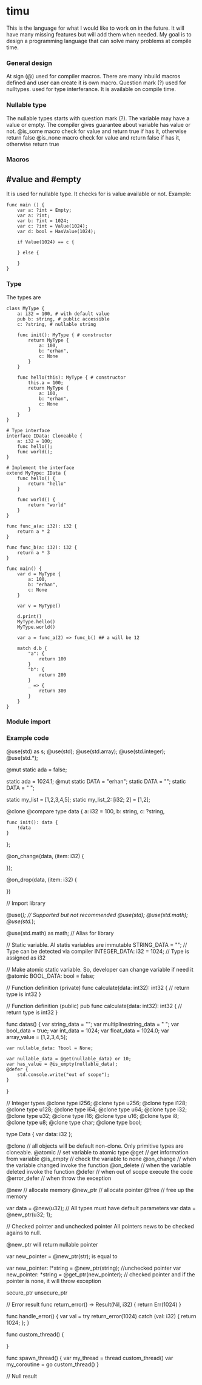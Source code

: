 # timu
This is the language for what I would like to work on in the future. It will have many missing features but will add them when needed. My goal is to design a programming language that can solve many problems at compile time. 

### General design
At sign (@) used for compiler macros. There are many inbuild macros defined and user can create it is own macro.
Question mark (?) used for nulltypes.
<type> used for type interferance. It is available on compile time.

### Nullable type
The nullable types starts with question mark (?). The variable may have a value or empty. The compiler gives guarantee about variable has value or not.
@is_some macro check for value and return true if has it, otherwise return false
@is_none macro check for value and return false if has it, otherwise return true

### Macros
## #value and #empty
It is used for nullable type. It checks for is value available or not.
Example:

```timu
func main () {
    var a: ?int = Empty;
    var a: ?int;
    var b: ?int = 1024;
    var c: ?int = Value(1024);
    var d: bool = HasValue(1024);

    if Value(1024) == c {

    } else {

    }
}
```


### Type
The types are 

```timu
class MyType {
    a: i32 = 100, # with default value
    pub b: string, # public accessible
    c: ?string, # nullable string

    func init(): MyType { # constructor
        return MyType {
            a: 100,
            b: "erhan",
            c: None
        }
    }

    func hello(this): MyType { # constructor
        this.a = 100;
        return MyType {
            a: 100,
            b: "erhan",
            c: None
        }
    }
}

# Type interface
interface IData: Cloneable {
    a: i32 = 100;
    func hello();
    func world();
}

# Implement the interface
extend MyType: IData {
    func hello() {
        return "hello"
    }

    func world() {
        return "world"
    }
}

func func_a(a: i32): i32 {
    return a * 2
}

func func_b(a: i32): i32 {
    return a * 3
}

func main() {
    var d = MyType {
        a: 100,
        b: "erhan",
        c: None
    }

    var v = MyType()

    d.print()
    MyType.hello()
    MyType.world()

    var a = func_a(2) => func_b() ## a will be 12

    match d.b {
        "a": {
            return 100
        }
        "b": {
            return 200
        }
        _ => {
            return 300
        }
    }
}

```

### Module import


### Example code

@use(std) as s;
@use(std);
@use(std.array);
@use(std.integer);
@use(std.*);

@mut static ada = false;

static ada = 1024.1;
@mut static DATA = "erhan";
static DATA = "";
static DATA = "
";

static my_list = [1,2,3,4,5];
static my_list_2: [i32; 2] = [1,2];

@clone
@compare
type data {
    a: i32 = 100,
    b: string,
    c: ?string,

    func init(): data {
        !data
    }
};

@on_change(data, (item: i32) {
    
});

@on_drop(data, (item: i32) {
    
})


// Import library

@use(*); // Supported but not recommended
@use(std);
@use(std.math);
@use(std.*);

@use(std.math) as math; // Alias for library

// Static variable. Al statis variables are immutable
STRING_DATA = ""; // Type can be detected via compiler
INTEGER_DATA: i32 = 1024; // Type is assigned as i32


// Make atomic static variable. So, developer can change variable if need it
@atomic BOOL_DATA: bool = false;


// Function definition (private)
func calculate(data: int32): int32 {
	// return type is int32
}

// Function definition (public)
pub func calculate(data: int32): int32 {
	// return type is int32
}


func datas() {
	var string_data = "";
	var multiplinestring_data = "
";
	var bool_data = true;
	var int_data = 1024;
	var float_data = 1024.0;
	var array_value = [1,2,3,4,5];
	
	var nullable_data: ?bool = None;
	
	var nullable_data = @get(nullable_data) or 10;
	var has_value = @is_empty(nullable_data);
    @defer {
        std.console.write("out of scope");
    }
}

// Integer types
@clone type i256;
@clone type u256;
@clone type i128;
@clone type u128;
@clone type i64;
@clone type u64;
@clone type i32;
@clone type u32;
@clone type i16;
@clone type u16;
@clone type i8;
@clone type u8;
@clone type char;
@clone type bool;


type Data {
	var data: i32
};


@clone // all objects will be default non-clone. Only primitive types are cloneable.
@atomic // set variable to atomic type
@get // get information from variable
@is_empty // check the variable to none
@on_change // when the variable changed invoke the function
@on_delete // when the variable deleted invoke the function
@defer // when out of scope execute the code
@error_defer // when throw the exception

@new // allocate memory
@new_ptr // allocate pointer
@free // free up the memory

var data = @new(u32); // All types must have default parameters
var data = @new_ptr(u32; 1);


// Checked pointer and unchecked pointer
All pointers news to be checked agains to null.

@new_ptr will return nullable pointer


var new_pointer = @new_ptr(str);
is equal to 

var new_pointer: !*string = @new_ptr(string); //unchecked pointer
var new_pointer: *string  = @get_ptr(new_pointer); // checked pointer and if the pointer is none, it will throw exception

secure_ptr
unsecure_ptr


// Error result
func return_error() -> Result(Nil, i32) {
    return Err(1024)
}

func handle_error() {
    var val = try return_error(1024) catch (val: i32) {
        return 1024;
    };
}

func custom_thread() {

}

func spawn_thread() {
    var my_thread = thread custom_thread()
    var my_coroutine = go custom_thread()
}



// Null result
